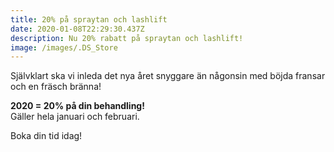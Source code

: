 ```yaml
---
title: 20% på spraytan och lashlift
date: 2020-01-08T22:29:30.437Z
description: Nu 20% rabatt på spraytan och lashlift!
image: /images/.DS_Store
---
```

Självklart ska vi inleda det nya året snyggare än någonsin med böjda fransar och en fräsch bränna!

**2020 = 20% på din behandling!** \
Gäller hela januari och februari. 

Boka din tid idag!
